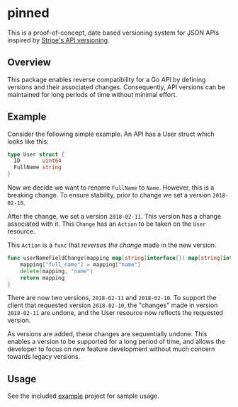 # pinned

This is a proof-of-concept, date based versioning system for JSON APIs inspired by [Stripe's API versioning](https://stripe.com/blog/api-versioning).

## Overview

This package enables reverse compatibility for a Go API by defining versions and their associated changes. Consequently, API versions can be maintained for long periods of time without minimal effort.

## Example

Consider the following simple example. An API has a User struct which looks like this:

```go
type User struct {
  ID       uint64
  FullName string
}
```

Now we decide we want to rename `FullName` to `Name`. However, this is a breaking change. To ensure stability, prior to change we set a version `2018-02-10`.

After the change, we set a version `2018-02-11`. This version has a change associated with it. This `Change` has an `Action` to be taken on the `User` resource.

This `Action` is a `func` that _reverses the change_ made in the new version.

```go
func userNameFieldChange(mapping map[string]interface{}) map[string]interface{} {
	mapping["full_name"] = mapping["name"]
	delete(mapping, "name")
	return mapping
}
```

There are now two versions, `2018-02-11` and `2018-02-10`. To support the client that requested version `2018-02-10`, the "changes" made in version `2018-02-11` are undone, and the User resource now reflects the requested version.

As versions are added, these changes are sequentially undone. This enables a version to be supported for a long period of time, and allows the developer to focus on new feature development without much concern towards legacy versions.

## Usage

See the included [example](/example) project for sample usage.
